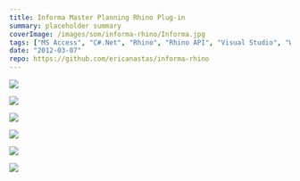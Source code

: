 ```yaml
---
title: Informa Master Planning Rhino Plug-in
summary: placeholder summary
coverImage: /images/som/informa-rhino/Informa.jpg
tags: ["MS Access", "C#.Net", "Rhino", "Rhino API", "Visual Studio", "WinForms"]
date: "2012-03-07"
repo: https://github.com/ericanastas/informa-rhino
---
```


![](/images/som/informa-rhino/slide0114_image132.png)

![](/images/som/informa-rhino/slide0116_image123.png)

![](/images/som/informa-rhino/slide0117_image129.png)

![](/images/som/informa-rhino/slide0118_image126.png)

![](/images/som/informa-rhino/slide0119_image135.png)

![](/images/som/informa-rhino/slide0125_image114.png)
